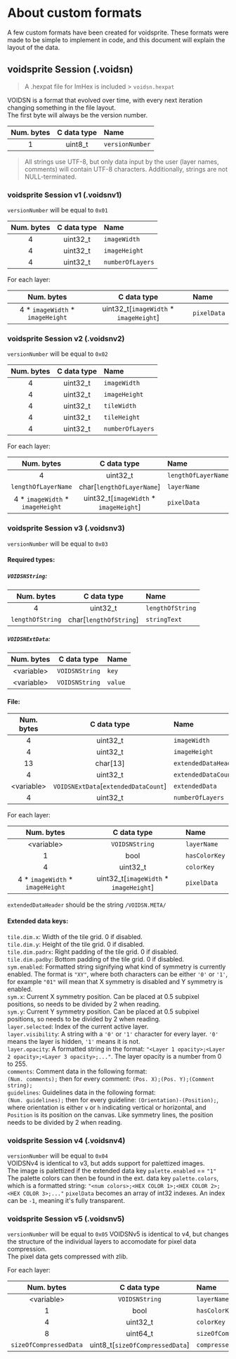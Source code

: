 # About custom formats

A few custom formats have been created for voidsprite. These formats were made to be simple to implement in code, and this document will explain the layout of the data.


## voidsprite Session (.voidsn)

> A .hexpat file for ImHex is included &gt; `voidsn.hexpat`

VOIDSN is a format that evolved over time, with every next iteration changing something in the file layout.  
The first byte will always be the version number.

| Num. bytes | C data type | Name |
| :--------: | :---------: | :--- |
| 1 | uint8_t | `versionNumber` |

> All strings use UTF-8, but only data input by the user (layer names, comments) will contain UTF-8 characters.
> Additionally, strings are not NULL-terminated.

### voidsprite Session v1 (.voidsnv1)

`versionNumber` will be equal to `0x01`

| Num. bytes | C data type | Name |
| :--------: | :---------: | :--- |
| 4 | uint32_t | `imageWidth` |
| 4 | uint32_t | `imageHeight` |
| 4 | uint32_t | `numberOfLayers` |

For each layer:

| Num. bytes | C data type | Name |
| :--------: | :---------: | :--- |
| 4 * `imageWidth` * `imageHeight` | uint32_t[`imageWidth` * `imageHeight`] | `pixelData` |


### voidsprite Session v2 (.voidsnv2)

`versionNumber` will be equal to `0x02`

| Num. bytes | C data type | Name |
| :--------: | :---------: | :--- |
| 4 | uint32_t | `imageWidth` |
| 4 | uint32_t | `imageHeight` |
| 4 | uint32_t | `tileWidth` |
| 4 | uint32_t | `tileHeight` |
| 4 | uint32_t | `numberOfLayers` |

For each layer:

| Num. bytes | C data type | Name |
| :--------: | :---------: | :--- |
| 4 | uint32_t | `lengthOfLayerName` |
| `lengthOfLayerName` | char[`lengthOfLayerName`] | `layerName` |
| 4 * `imageWidth` * `imageHeight` | uint32_t[`imageWidth` * `imageHeight`] | `pixelData` |


### voidsprite Session v3 (.voidsnv3)

`versionNumber` will be equal to `0x03`

#### Required types:

##### `VOIDSNString`:
| Num. bytes | C data type | Name |
| :--------: | :---------: | :--- |
| 4 | uint32_t | `lengthOfString` |
| `lengthOfString` | char[`lengthOfString`] | `stringText` |

##### `VOIDSNExtData`:
| Num. bytes | C data type | Name |
| :--------: | :---------: | :--- |
| &lt;variable&gt; | `VOIDSNString` | `key` |
| &lt;variable&gt; | `VOIDSNString` | `value` |

#### File:

| Num. bytes | C data type | Name |
| :--------: | :---------: | :--- |
| 4 | uint32_t | `imageWidth` |
| 4 | uint32_t | `imageHeight` |
| 13 | char[13] | `extendedDataHeader` |
| 4 | uint32_t | `extendedDataCount` |
| &lt;variable&gt; | `VOIDSNExtData`[`extendedDataCount`] | `extendedData` |
| 4 | uint32_t | `numberOfLayers` |


For each layer:

| Num. bytes | C data type | Name |
| :--------: | :---------: | :--- |
| &lt;variable&gt; | `VOIDSNString` | `layerName` |
| 1 | bool | `hasColorKey` |
| 4 | uint32_t | `colorKey` |
| 4 * `imageWidth` * `imageHeight` | uint32_t[`imageWidth` * `imageHeight`] | `pixelData` |

`extendedDataHeader` should be the string `/VOIDSN.META/`

#### Extended data keys:
`tile.dim.x`: Width of the tile grid. 0 if disabled.  
`tile.dim.y`: Height of the tile grid. 0 if disabled.  
`tile.dim.padrx`: Right padding of the tile grid. 0 if disabled.  
`tile.dim.padby`: Bottom padding of the tile grid. 0 if disabled.  
`sym.enabled`: Formatted string signifying what kind of symmetry is currently enabled. The format is `"XY"`, where both characters can be either `'0'` or `'1'`, for example `"01"` will mean that X symmetry is disabled and Y symmetry is enabled.  
`sym.x`: Current X symmetry position. Can be placed at 0.5 subpixel positions, so needs to be divided by 2 when reading.  
`sym.y`: Current Y symmetry position. Can be placed at 0.5 subpixel positions, so needs to be divided by 2 when reading.  
`layer.selected`: Index of the current active layer.  
`layer.visibility`: A string with a `'0'` or `'1'` character for every layer. `'0'` means the layer is hidden, `'1'` means it is not.  
`layer.opacity`: A formatted string in the format: `"<Layer 1 opacity>;<Layer 2 opacity>;<Layer 3 opacity>;..."`. The layer opacity is a number from 0 to 255.  
`comments`: Comment data in the following format:  
`(Num. comments);` then for every comment: `(Pos. X);(Pos. Y);(Comment string);`  
`guidelines`: Guidelines data in the following format:  
`(Num. guidelines);` then for every guideline: `(Orientation)-(Position);`, where orientation is either `v` or `h` indicating vertical or horizontal, and `Position` is its position on the canvas. Like symmetry lines, the position needs to be divided by 2 when reading.  

### voidsprite Session v4 (.voidsnv4)

`versionNumber` will be equal to `0x04`  
VOIDSNv4 is identical to v3, but adds support for palettized images.  
The image is palettized if the extended data key `palette.enabled` == `"1"`  
The palette colors can then be found in the ext. data key `palette.colors`, which is a formatted string:
`"<num colors>;<HEX COLOR 1>;<HEX COLOR 2>;<HEX COLOR 3>;..."`
`pixelData` becomes an array of int32 indexes. An index can be `-1`, meaning it's fully transparent.

### voidsprite Session v5 (.voidsnv5)

`versionNumber` will be equal to `0x05`
VOIDSNv5 is identical to v4, but changes the structure of the individual layers to accomodate for pixel data compression.  
The pixel data gets compressed with zlib.

For each layer:

| Num. bytes | C data type | Name |
| :--------: | :---------: | :--- |
| &lt;variable&gt; | `VOIDSNString` | `layerName` |
| 1 | bool | `hasColorKey` |
| 4 | uint32_t | `colorKey` |
| 8 | uint64_t | `sizeOfCompressedData` |
| `sizeOfCompressedData` | uint8_t[`sizeOfCompressedData`] | `compressedPixelData` |
